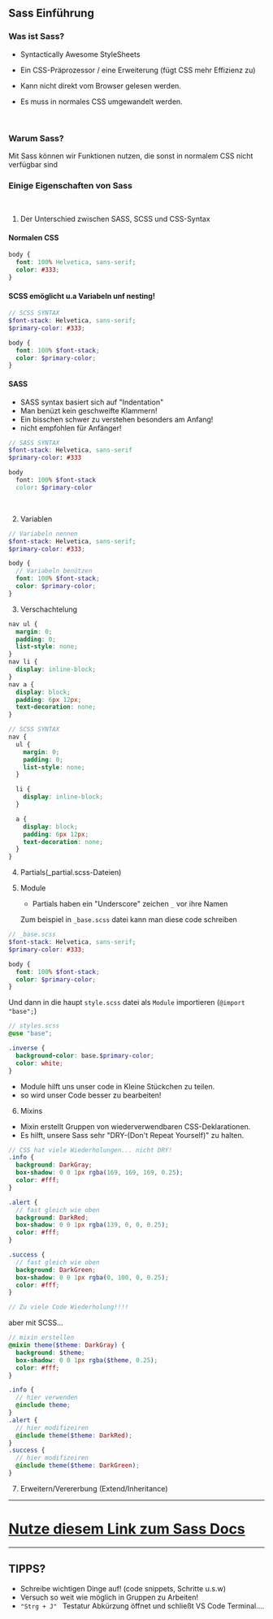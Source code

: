## Sass Einführung

### Was ist Sass?

- Syntactically Awesome StyleSheets

- Ein CSS-Präprozessor / eine Erweiterung (fügt CSS mehr Effizienz zu)

- Kann nicht direkt vom Browser gelesen werden.

- Es muss in normales CSS umgewandelt werden.

<br>

### Warum Sass?

Mit Sass können wir Funktionen nutzen, die sonst in normalem CSS nicht verfügbar sind

### Einige Eigenschaften von Sass

<br>

1. Der Unterschied zwischen SASS, SCSS und CSS-Syntax

#### Normalen CSS

```css
body {
  font: 100% Helvetica, sans-serif;
  color: #333;
}
```

#### SCSS emöglicht u.a Variabeln unf nesting!

```scss
// SCSS SYNTAX
$font-stack: Helvetica, sans-serif;
$primary-color: #333;

body {
  font: 100% $font-stack;
  color: $primary-color;
}
```

#### SASS

- SASS syntax basiert sich auf "Indentation"
- Man benüzt kein geschweifte Klammern!
- Ein bisschen schwer zu verstehen besonders am Anfang!
- nicht empfohlen für Anfänger!

```scss
// SASS SYNTAX
$font-stack: Helvetica, sans-serif
$primary-color: #333

body
  font: 100% $font-stack
  color: $primary-color
```

<br>

2. Variablen

```scss
// Variabeln nennen
$font-stack: Helvetica, sans-serif;
$primary-color: #333;

body {
  // Variabeln benützen
  font: 100% $font-stack;
  color: $primary-color;
}
```

3. Verschachtelung

```scss
nav ul {
  margin: 0;
  padding: 0;
  list-style: none;
}
nav li {
  display: inline-block;
}
nav a {
  display: block;
  padding: 6px 12px;
  text-decoration: none;
}
```

```scss
// SCSS SYNTAX
nav {
  ul {
    margin: 0;
    padding: 0;
    list-style: none;
  }

  li {
    display: inline-block;
  }

  a {
    display: block;
    padding: 6px 12px;
    text-decoration: none;
  }
}
```

4.  Partials(\_partial.scss-Dateien)
5.  Module

    - Partials haben ein "Underscore" zeichen `_` vor ihre Namen

    Zum beispiel in `_base.scss` datei kann man diese code schreiben

```scss
// _base.scss
$font-stack: Helvetica, sans-serif;
$primary-color: #333;

body {
  font: 100% $font-stack;
  color: $primary-color;
}
```

Und dann in die haupt `style.scss` datei als `Module` importieren (`@import "base";`)

```scss
// styles.scss
@use "base";

.inverse {
  background-color: base.$primary-color;
  color: white;
}
```

- Module hilft uns unser code in Kleine Stückchen zu teilen.
- so wird unser Code besser zu bearbeiten!

6. Mixins

- Mixin erstellt Gruppen von wiederverwendbaren CSS-Deklarationen.
- Es hilft, unsere Sass sehr "DRY-(Don't Repeat Yourself)" zu halten.

```scss
// CSS hat viele Wiederholungen... nicht DRY!
.info {
  background: DarkGray;
  box-shadow: 0 0 1px rgba(169, 169, 169, 0.25);
  color: #fff;
}

.alert {
  // fast gleich wie oben
  background: DarkRed;
  box-shadow: 0 0 1px rgba(139, 0, 0, 0.25);
  color: #fff;
}

.success {
  // fast gleich wie oben
  background: DarkGreen;
  box-shadow: 0 0 1px rgba(0, 100, 0, 0.25);
  color: #fff;
}

// Zu viele Code Wiederholung!!!!
```

aber mit SCSS...

```scss
// mixin erstellen
@mixin theme($theme: DarkGray) {
  background: $theme;
  box-shadow: 0 0 1px rgba($theme, 0.25);
  color: #fff;
}

.info {
  // hier verwenden
  @include theme;
}
.alert {
  // hier modifizeiren
  @include theme($theme: DarkRed);
}
.success {
  // hier modifizeiren
  @include theme($theme: DarkGreen);
}
```

7. Erweitern/Verererbung (Extend/Inheritance)

---

# [Nutze diesem Link zum Sass Docs](https://sass-lang.com/guide)

---

## TIPPS?

- Schreibe wichtigen Dinge auf! (code snippets, Schritte u.s.w)
- Versuch so weit wie möglich in Gruppen zu Arbeiten!
- `"Strg + J" ` Testatur Abkürzung öffnet und schließt VS Code Terminal....
